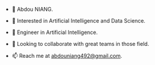 - 👋 Abdou NIANG.

- 👀 Interested in Artificial Intelligence and Data Science.

- 🌱 Engineer in Artificial Intelligence.

- 💞️ Looking to collaborate with great teams in those field.

- 📫 Reach me at abdouniang492@gmail.com.
